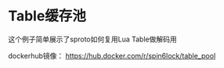 # Table缓存池
这个例子简单展示了sproto如何复用Lua Table做解码用

dockerhub镜像：
https://hub.docker.com/r/spin6lock/table_pool
